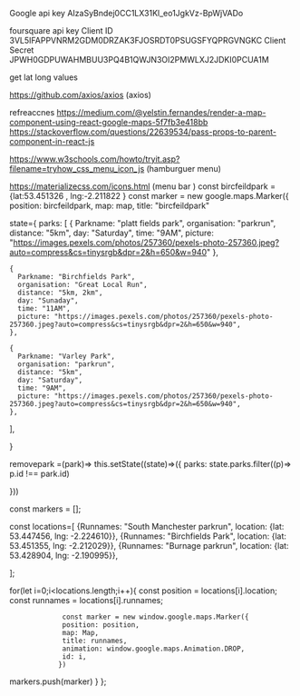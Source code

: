 Google api key
AIzaSyBndej0CC1LX31Kl_eo1JgkVz-BpWjVADo

foursquare api key
Client ID
3VL5IFAPPVNRM2GDM0DRZAK3FJOSRDT0PSUGSFYQPRGVNGKC
Client Secret
JPWH0GDPUWAHMBUU3PQ4B1QWJN3OI2PMWLXJ2JDKI0PCUA1M


get lat long values

https://github.com/axios/axios (axios)




refreaccnes
https://medium.com/@yelstin.fernandes/render-a-map-component-using-react-google-maps-5f7fb3e418bb
https://stackoverflow.com/questions/22639534/pass-props-to-parent-component-in-react-js

https://www.w3schools.com/howto/tryit.asp?filename=tryhow_css_menu_icon_js (hamburguer menu)



https://materializecss.com/icons.html (menu bar )
const bircfeildpark  = {lat:53.451326 , lng:-2.211822 }
const marker = new google.maps.Marker({
  position: bircfeildpark,
  map: map,
  title: "bircfeildpark"





  state={
    parks: [
    {
      Parkname: "platt fields park",
      organisation: "parkrun",
      distance: "5km",
      day: "Saturday",
      time: "9AM",
      picture: "https://images.pexels.com/photos/257360/pexels-photo-257360.jpeg?auto=compress&cs=tinysrgb&dpr=2&h=650&w=940"
    },

    {
      Parkname: "Birchfields Park",
      organisation: "Great Local Run",
      distance: "5km, 2km",
      day: "Sunaday",
      time: "11AM",
      picture: "https://images.pexels.com/photos/257360/pexels-photo-257360.jpeg?auto=compress&cs=tinysrgb&dpr=2&h=650&w=940",
    },

    {
      Parkname: "Varley Park",
      organisation: "parkrun",
      distance: "5km",
      day: "Saturday",
      time: "9AM",
      picture: "https://images.pexels.com/photos/257360/pexels-photo-257360.jpeg?auto=compress&cs=tinysrgb&dpr=2&h=650&w=940",
    },

  ],

 }


 removepark =(park)=>
this.setState((state)=>({
 parks: state.parks.filter((p)=> p.id !== park.id)

}))


const markers = [];

const locations=[
  {Runnames: "South Manchester parkrun", location: {lat: 53.447456, lng: -2.224610}},
  {Runnames: "Birchfields Park",         location: {lat: 53.451355, lng: -2.212029}},
  {Runnames: "Burnage parkrun",          location: {lat: 53.428904, lng: -2.190995}},

];


for(let i=0;i<locations.length;i++){
        const position = locations[i].location;
        const runnames = locations[i].runnames;

                 const marker = new window.google.maps.Marker({
                 position: position,
                 map: Map,
                 title: runnames,
                 animation: window.google.maps.Animation.DROP,
                 id: i,
                })
markers.push(marker)
    }
};
